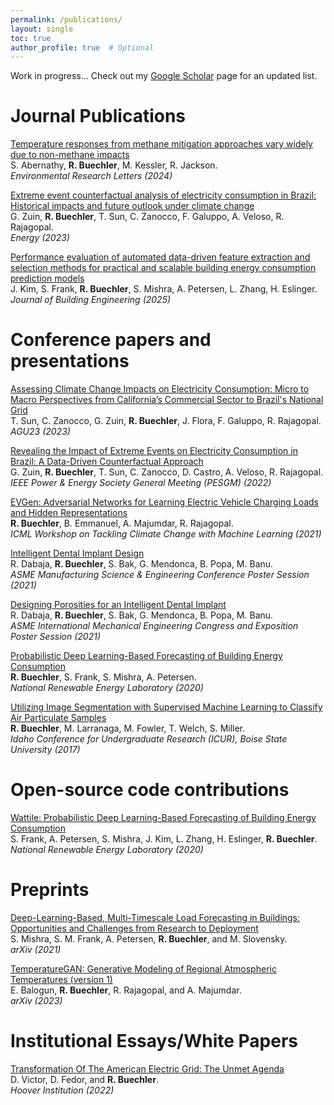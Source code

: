 ```yaml
---
permalink: /publications/
layout: single
toc: true
author_profile: true  # Optional
---
```

Work in progress...
Check out my [Google Scholar](https://scholar.google.com/citations?hl=en&user=k_8EYPUAAAAJ&view_op=list_works&sortby=pubdate) page for an updated list.

# Journal Publications

[Temperature responses from methane mitigation approaches vary widely due to non-methane impacts](https://iopscience.iop.org/article/10.1088/1748-9326/ad60e0/meta)  
S. Abernathy, **R. Buechler**, M. Kessler, R. Jackson.  
*Environmental Research Letters (2024)*

[Extreme event counterfactual analysis of electricity consumption in Brazil: Historical impacts and future outlook under climate change](https://www.sciencedirect.com/science/article/abs/pii/S0360544223014950)  
G. Zuin, **R. Buechler**, T. Sun, C. Zanocco, F. Galuppo, A. Veloso, R. Rajagopal.  
*Energy (2023)* 

[Performance evaluation of automated data-driven feature extraction and selection methods for practical and scalable building energy consumption prediction models](https://www.sciencedirect.com/science/article/abs/pii/S2352710225002815)  
J. Kim, S. Frank, **R. Buechler**, S. Mishra, A. Petersen, L. Zhang, H. Eslinger.  
*Journal of Building Engineering (2025)*

# Conference papers and presentations
  
[Assessing Climate Change Impacts on Electricity Consumption: Micro to Macro Perspectives from California’s Commercial Sector to Brazil's National Grid](https://ui.adsabs.harvard.edu/abs/2023AGUFMGC23J1183S/abstract)  
T. Sun, C. Zanocco, G. Zuin, **R. Buechler**, J. Flora, F. Galuppo, R. Rajagopal.  
*AGU23 (2023)*

[Revealing the Impact of Extreme Events on Electricity Consumption in Brazil: A Data-Driven Counterfactual Approach](https://ieeexplore.ieee.org/abstract/document/9916678)  
G. Zuin, **R. Buechler**, T. Sun, C. Zanocco, D. Castro, A. Veloso, R. Rajagopal.  
*IEEE Power & Energy Society General Meeting (PESGM) (2022)*

[EVGen: Adversarial Networks for Learning Electric Vehicle Charging Loads and Hidden Representations](https://www.climatechange.ai/papers/icml2021/55)  
**R. Buechler**, B. Emmanuel, A. Majumdar, R. Rajagopal.  
*ICML Workshop on Tackling Climate Change with Machine Learning (2021)*

[Intelligent Dental Implant Design](google.com)  
R. Dabaja, **R. Buechler**, S. Bak, G. Mendonca, B. Popa, M. Banu.  
*ASME Manufacturing Science & Engineering Conference Poster Session (2021)*

[Designing Porosities for an Intelligent Dental Implant](google.com)  
R. Dabaja, **R. Buechler**, S. Bak, G. Mendonca, B. Popa, M. Banu.  
*ASME International Mechanical Engineering Congress and Exposition Poster Session (2021)*

[Probabilistic Deep Learning-Based Forecasting of Building Energy Consumption](google.com)  
**R. Buechler**, S. Frank, S. Mishra, A. Petersen.  
*National Renewable Energy Laboratory (2020)*

[Utilizing Image Segmentation with Supervised Machine Learning to Classify Air Particulate Samples](https://scholarworks.boisestate.edu/icur/2017/Poster_Session/208/)  
**R. Buechler**, M. Larranaga, M. Fowler, T. Welch, S. Miller.  
*Idaho Conference for Undergraduate Research (ICUR), Boise State University (2017)*

# Open-source code contributions

[Wattile: Probabilistic Deep Learning-Based Forecasting of Building Energy Consumption](https://www.osti.gov/biblio/1968566)  
S. Frank, A. Petersen, S. Mishra, J. Kim, L. Zhang, H. Eslinger, **R. Buechler**.  
*National Renewable Energy Laboratory (2020)*

# Preprints
  
[Deep-Learning-Based, Multi-Timescale Load Forecasting in Buildings: Opportunities and Challenges from Research to Deployment](https://arxiv.org/abs/2008.05458)  
S. Mishra, S. M. Frank, A. Petersen, **R. Buechler**, and M. Slovensky.  
*arXiv (2021)*

[TemperatureGAN: Generative Modeling of Regional Atmospheric Temperatures (version 1)](https://arxiv.org/abs/2306.17248v1)  
E. Balogun, **R. Buechler**, R. Rajagopal, and A. Majumdar.  
*arXiv (2023)*

# Institutional Essays/White Papers

[Transformation Of The American Electric Grid: The Unmet Agenda](https://www.hoover.org/research/transformation-american-electric-grid-unmet-agenda)  
D. Victor, D. Fedor, and **R. Buechler**.  
*Hoover Institution (2022)*

